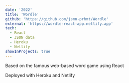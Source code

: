 ```yaml
---
date: '2022'
title: 'Wordle'
github: 'https://github.com/jsmn-prhmt/Wordle'
external: 'https://wordle-react-app.netlify.app'
tech:
  - React
  - JSON data 
  - Heroku
  - Netlify
showInProjects: true
---
```


Based on the famous web-based word game using React

Deployed with Heroku and Netlify